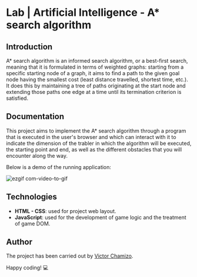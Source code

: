 # Lab | Artificial Intelligence - A* search algorithm

## Introduction
A* search algorithm is an informed search algorithm, or a best-first search, meaning that it is formulated in terms of weighted graphs: starting from a specific starting node of a graph, it aims to find a path to the given goal node having the smallest cost (least distance travelled, shortest time, etc.). It does this by maintaining a tree of paths originating at the start node and extending those paths one edge at a time until its termination criterion is satisfied.

## Documentation
This project aims to implement the A* search algorithm through a program that is executed in the user's browser and which can interact with it to indicate the dimension of the trabler in which the algorithm will be executed, the starting point and end, as well as the different obstacles that you will encounter along the way.

Below is a demo of the running application:

![ezgif com-video-to-gif](https://user-images.githubusercontent.com/32466953/69864526-6c0b4780-129f-11ea-96de-df6f9ab7968c.gif)

## Technologies
- **HTML - CSS**: used for project web layout.
- **JavaScript**: used for the development of game logic and the treatment of game DOM.

## Author
The project has been carried out by [Victor Chamizo](https://github.com/vctorChamizo).

Happy coding! 💻
